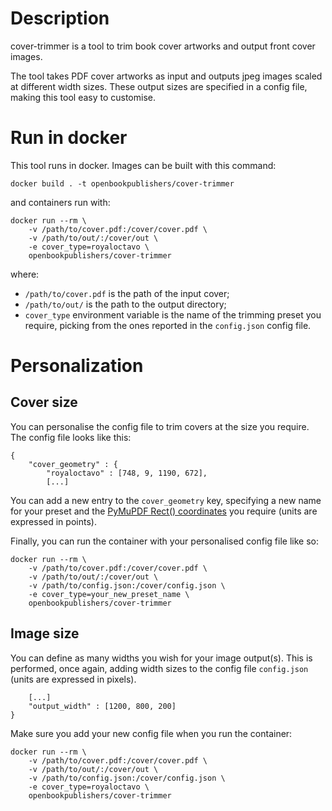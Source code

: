 # Description

cover-trimmer is a tool to trim book cover artworks and output front cover images.

The tool takes PDF cover artworks as input and outputs jpeg images scaled at different width sizes. These output sizes are specified in a config file, making this tool easy to customise.

# Run in docker
This tool runs in docker. Images can be built with this command:

```
docker build . -t openbookpublishers/cover-trimmer
```
and containers run with:

```
docker run --rm \
    -v /path/to/cover.pdf:/cover/cover.pdf \
    -v /path/to/out/:/cover/out \
    -e cover_type=royaloctavo \
    openbookpublishers/cover-trimmer
```
where:

 - `/path/to/cover.pdf` is the path of the input cover;
 - `/path/to/out/` is the path to the output directory;
 - `cover_type` environment variable is the name of the trimming preset you require, picking from the ones reported in the `config.json` config file.

# Personalization
## Cover size
You can personalise the config file to trim covers at the size you require. The config file looks like this:

```
{
    "cover_geometry" : {
	    "royaloctavo" : [748, 9, 1190, 672],
        [...]
```
You can add a new entry to the `cover_geometry` key, specifying a new name for your preset and the [PyMuPDF Rect() coordinates](https://pymupdf.readthedocs.io/en/latest/rect.html) you require (units are expressed in points).

Finally, you can run the container with your personalised config file like so:

```
docker run --rm \
    -v /path/to/cover.pdf:/cover/cover.pdf \
    -v /path/to/out/:/cover/out \
    -v /path/to/config.json:/cover/config.json \
    -e cover_type=your_new_preset_name \
    openbookpublishers/cover-trimmer
```

## Image size
You can define as many widths you wish for your image output(s). This is performed, once again, adding width sizes to the config file `config.json` (units are expressed in pixels).

```
    [...]
    "output_width" : [1200, 800, 200]
}
```
Make sure you add your new config file when you run the container:

```
docker run --rm \
    -v /path/to/cover.pdf:/cover/cover.pdf \
    -v /path/to/out/:/cover/out \
    -v /path/to/config.json:/cover/config.json \
    -e cover_type=royaloctavo \
    openbookpublishers/cover-trimmer
```
